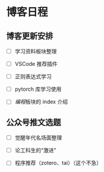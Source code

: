 # 博客日程


## 博客更新安排

- [ ] 学习资料板块整理

- [ ] VSCode 推荐插件

- [ ] 正则表达式学习

- [ ] pytorch 库学习使用

- [ ] *编程*板块的 index 介绍

## 公众号推文选题

- [ ] 觉醒年代名场面整理

- [ ] 论工科生的“激进”

- [ ] 程序推荐（zotero、tai）（这个不急）